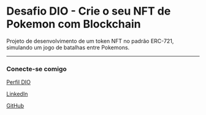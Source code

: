 # Desafio DIO - Crie o seu NFT de Pokemon com Blockchain

Projeto de desenvolvimento de um  token NFT no padrão ERC-721, simulando um jogo de batalhas entre Pokemons.

---

### Conecte-se comigo
[Perfil DIO](https://www.dio.me/users/frederico/)

[LinkedIn](https://www.linkedin.com/in/fredericolaffitte/)

[GitHub](https://github.com/FredLaffitte)

